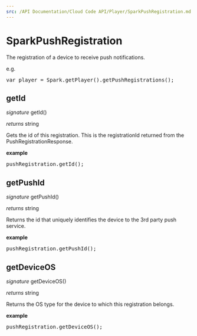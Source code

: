 ```yaml
---
src: /API Documentation/Cloud Code API/Player/SparkPushRegistration.md
---
```


# SparkPushRegistration

The registration of a device to receive push notifications.

e.g.

<pre rel="highlighter" code-brush="js" contenteditable="false">var player = Spark.getPlayer().getPushRegistrations();</pre>


## getId
_signature_ getId()</p>
_returns_ string</p>

Gets the id of this registration.  This is the registrationId returned from the PushRegistrationResponse.

<b>example</b>

<pre rel="highlighter" code-brush="js" contenteditable="false">pushRegistration.getId();</pre>

## getPushId
_signature_ getPushId()</p>
_returns_ string</p>

Returns the id that uniquely identifies the device to the 3rd party push service.

<b>example</b>

<pre rel="highlighter" code-brush="js" contenteditable="false">pushRegistration.getPushId();</pre>

## getDeviceOS
_signature_ getDeviceOS()</p>
_returns_ string</p>

Returns the OS type for the device to which this registration belongs.

<b>example</b>

<pre rel="highlighter" code-brush="js" contenteditable="false">pushRegistration.getDeviceOS();</pre>


